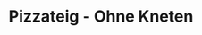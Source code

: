 ---
layout: blog-vorbereitung-zubereitung
permalink: /pizzateig/
pagedesc: Pizzateig - Ohne Kneten
title: Pizzateig - Ohne Kneten
headline: Pizzateig - Ohne Kneten
thumbnail: /wp-content/images/pizza.jpg
datafile: pizzateig
tags: [Hauptspeise]
portionen: 3 Pizzen
gesamtzeitaufwand: 18 Stunden, 12 Minuten
zeitaufwandvorbereitung: 18 Stunden
zeitaufwandzubereitung: 12 Minuten
htmlbeforeheadend: blog/htmlbeforeheadend.html
htmlbeforebodyend: blog/htmlbeforebodyend.html
---